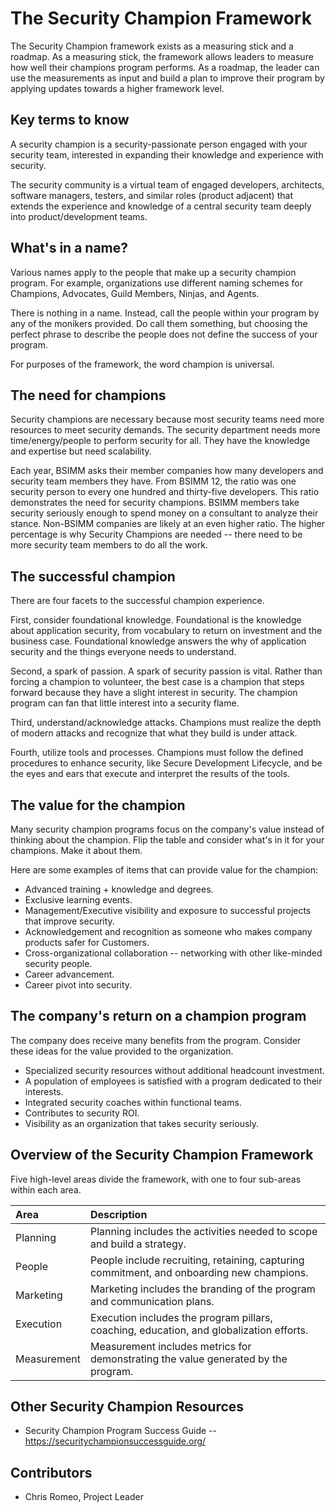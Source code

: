 # The Security Champion Framework

The Security Champion framework exists as a measuring stick and a roadmap. As a measuring stick, the framework allows leaders to measure how well their champions program performs. As a roadmap, the leader can use the measurements as input and build a plan to improve their program by applying updates towards a higher framework level.

## Key terms to know

A security champion is a security-passionate person engaged with your security team, interested in expanding their knowledge and experience with security.

The security community is a virtual team of engaged developers, architects, software managers, testers, and similar roles (product adjacent) that extends the experience and knowledge of a central security team deeply into product/development teams.

## What's in a name?

Various names apply to the people that make up a security champion program. For example, organizations use different naming schemes for Champions, Advocates, Guild Members, Ninjas, and Agents.

There is nothing in a name. Instead, call the people within your program by any of the monikers provided. Do call them something, but choosing the perfect phrase to describe the people does not define the success of your program.

For purposes of the framework, the word champion is universal. 

## The need for champions

Security champions are necessary because most security teams need more resources to meet security demands. The security department needs more time/energy/people to perform security for all. They have the knowledge and expertise but need scalability.

Each year, BSIMM asks their member companies how many developers and security team members they have. From BSIMM 12, the ratio was one security person to every one hundred and thirty-five developers. This ratio demonstrates the need for security champions. BSIMM members take security seriously enough to spend money on a consultant to analyze their stance. Non-BSIMM companies are likely at an even higher ratio. The higher percentage is why Security Champions are needed -- there need to be more security team members to do all the work.

## The successful champion

There are four facets to the successful champion experience.

First, consider foundational knowledge. Foundational is the knowledge about application security, from vocabulary to return on investment and the business case. Foundational knowledge answers the why of application security and the things everyone needs to understand.

Second, a spark of passion. A spark of security passion is vital. Rather than forcing a champion to volunteer, the best case is a champion that steps forward because they have a slight interest in security. The champion program can fan that little interest into a security flame.

Third, understand/acknowledge attacks. Champions must realize the depth of modern attacks and recognize that what they build is under attack.

Fourth, utilize tools and processes. Champions must follow the defined procedures to enhance security, like Secure Development Lifecycle, and be the eyes and ears that execute and interpret the results of the tools.

## The value for the champion

Many security champion programs focus on the company's value instead of thinking about the champion. Flip the table and consider what's in it for your champions. Make it about them.

Here are some examples of items that can provide value for the champion:

* Advanced training + knowledge and degrees.
* Exclusive learning events.
* Management/Executive visibility and exposure to successful projects that improve security.
* Acknowledgement and recognition as someone who makes company products safer for Customers.
* Cross-organizational collaboration -- networking with other like-minded security people.
* Career advancement.
* Career pivot into security.

## The company's return on a champion program

The company does receive many benefits from the program. Consider these ideas for the value provided to the organization.

* Specialized security resources without additional headcount investment.
* A population of employees is satisfied with a program dedicated to their interests.
* Integrated security coaches within functional teams.
* Contributes to security ROI.
* Visibility as an organization that takes security seriously.

## Overview of the Security Champion Framework

Five high-level areas divide the framework, with one to four sub-areas within each area.

| Area | Description |
|:---|:---|
| Planning | Planning includes the activities needed to scope and build a strategy. |
| People | People include recruiting, retaining, capturing commitment, and onboarding new champions. |
| Marketing | Marketing includes the branding of the program and communication plans. |
| Execution | Execution includes the program pillars, coaching, education, and globalization efforts. |
| Measurement | Measurement includes metrics for demonstrating the value generated by the program. |

## Other Security Champion Resources

* Security Champion Program Success Guide -- https://securitychampionsuccessguide.org/

## Contributors

* Chris Romeo, Project Leader